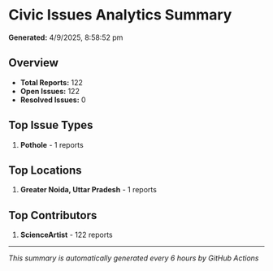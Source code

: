 #  Civic Issues Analytics Summary

**Generated:** 4/9/2025, 8:58:52 pm

##  Overview
- **Total Reports:** 122
- **Open Issues:** 122
- **Resolved Issues:** 0

##  Top Issue Types
1. **Pothole** - 1 reports

##  Top Locations
1. **Greater Noida, Uttar Pradesh** - 1 reports

##  Top Contributors
1. **ScienceArtist** - 122 reports

---
*This summary is automatically generated every 6 hours by GitHub Actions*
